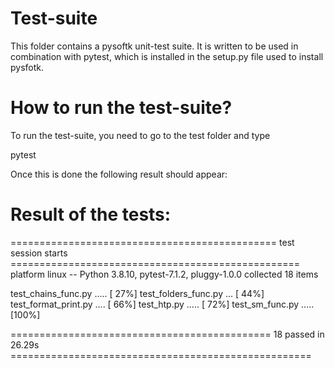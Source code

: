 # Test-suite

This folder contains a pysoftk unit-test suite. It is written
to be used in combination with pytest, which is installed in
the setup.py file used to install pysfotk. 

# How to run the test-suite?

To run the test-suite, you need to go to the test folder and type

pytest

Once this is done the following result should appear:

# Result of the tests:

============================================== test session starts ==================================================
platform linux -- Python 3.8.10, pytest-7.1.2, pluggy-1.0.0
collected 18 items                                                                                               

test_chains_func.py .....       [ 27%]
test_folders_func.py ...        [ 44%]
test_format_print.py ....       [ 66%]
test_htp.py .....               [ 72%]
test_sm_func.py .....           [100%]

============================================= 18 passed in 26.29s ====================================================
